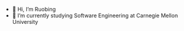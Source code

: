 - 👋 Hi, I’m Ruobing
- 🌱 I’m currently studying Software Engineering at Carnegie Mellon University

<!---
ruobingcS2023/ruobingcS2023 is a ✨ special ✨ repository because its `README.md` (this file) appears on your GitHub profile.
You can click the Preview link to take a look at your changes.
--->
